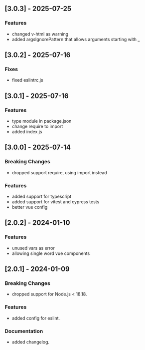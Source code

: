 ## [3.0.3] - 2025-07-25
### Features
- changed v-html as warning
- added argsIgnorePattern that allows arguments starting with _

## [3.0.2] - 2025-07-16
### Fixes
- fixed eslintrc.js

## [3.0.1] - 2025-07-16
### Features
- type module in package.json
- change require to import
- added index.js

## [3.0.0] - 2025-07-14
### Breaking Changes
- dropped support require, using import instead
### Features
- added support for typescript
- added support for vitest and cypress tests
- better vue config

## [2.0.2] - 2024-01-10
### Features
- unused vars as error
- allowing single word vue components

## [2.0.1] - 2024-01-09
### Breaking Changes
- dropped support for Node.js < 18.18.

### Features
- added config for eslint.

### Documentation
- added changelog.
